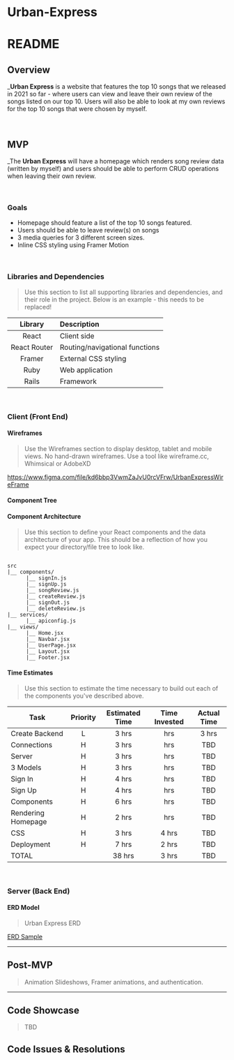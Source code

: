# Urban-Express
# README

## Overview

_**Urban Express** is a website that features the top 10 songs that we released in 2021 so far - where users can view and leave their own review of the songs listed on our top 10. Users will also be able to look at my own reviews for the top 10 songs that were chosen by myself.


<br>

## MVP

_The **Urban Express** will have a homepage which renders song review data (written by myself) and users should be able to perform CRUD operations when leaving their own review.

<br>

### Goals

- Homepage should feature a list of the top 10 songs featured.
- Users should be able to leave review(s) on songs
- 3 media queries for 3 different screen sizes.
- Inline CSS styling using Framer Motion

<br>

### Libraries and Dependencies

> Use this section to list all supporting libraries and dependencies, and their role in the project. Below is an example - this needs to be replaced!

|     Library      | Description                                |
| :--------------: | :----------------------------------------- |
|      React       | Client side                                |
|   React Router   | Routing/navigational functions             |
|     Framer       | External CSS styling                       |
|     Ruby         | Web application                            |
|  Rails           | Framework                                  |

<br>

### Client (Front End)

#### Wireframes

> Use the Wireframes section to display desktop, tablet and mobile views. No hand-drawn wireframes. Use a tool like wireframe.cc, Whimsical or AdobeXD

https://www.figma.com/file/kd6bbp3VwmZaJvU0rcVFrw/UrbanExpressWireFrame

#### Component Tree

#### Component Architecture

> Use this section to define your React components and the data architecture of your app. This should be a reflection of how you expect your directory/file tree to look like. 

``` structure

src
|__ components/
      |__ signIn.js
      |__ signUp.js
      |__ songReview.js
      |__ createReview.js
      |__ signOut.js
      |__ deleteReview.js
|__ services/
      |__ apiconfig.js
|__ views/
      |__ Home.jsx
      |__ Navbar.jsx
      |__ UserPage.jsx
      |__ Layout.jsx
      |__ Footer.jsx

```

#### Time Estimates

> Use this section to estimate the time necessary to build out each of the components you've described above.

| Task                | Priority | Estimated Time | Time Invested | Actual Time |
| ------------------- | :------: | :------------: | :-----------: | :---------: |
| Create Backend      |    L     |     3 hrs      |       hrs     |    3 hrs    |
| Connections         |    H     |     3 hrs      |      hrs      |     TBD     |
| Server              |    H     |     3 hrs      |      hrs      |     TBD     |
| 3 Models            |    H     |     3 hrs      |      hrs      |     TBD     |
| Sign In             |    H     |     4 hrs      |      hrs      |     TBD     |
| Sign Up             |    H     |     4 hrs      |      hrs      |     TBD     |
| Components          |    H     |     6 hrs      |      hrs      |     TBD     |
| Rendering Homepage  |    H     |     2 hrs      |      hrs      |     TBD     |
| CSS                 |    H     |     3 hrs      |     4 hrs     |     TBD     |
| Deployment          |    H     |     7 hrs      |     2 hrs     |     TBD     |
| TOTAL               |          |     38 hrs     |     3 hrs     |     TBD     |


<br>

### Server (Back End)

#### ERD Model

> Urban Express ERD

[ERD Sample](https://i.imgur.com/MNJ1FR3.png)
<br>

***

## Post-MVP

> Animation Slideshows, Framer animations, and authentication.

***

## Code Showcase

> TBD

## Code Issues & Resolutions

> 
